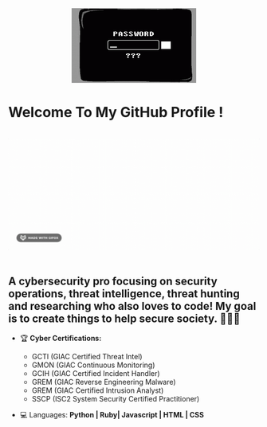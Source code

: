 <div align="center">
<img src="/passwrd.png" alt="GitHub Logo" width="250" height="150" />
</div>

# Welcome To My GitHub Profile !

<br/>
<div align="center">
<img src="/name.gif" alt="LatoyaA Typer" />
</div>
<br/>

## A cybersecurity pro focusing on security operations, threat intelligence, threat hunting and researching who also loves to code! My goal is to create things to help secure society. 👩🏽‍💻


- 🏆 **Cyber Certifications:**
  * GCTI (GIAC Certified Threat Intel)
  * GMON (GIAC Continuous Monitoring)
  * GCIH (GIAC Certified Incident Handler)
  * GREM (GIAC Reverse Engineering Malware)
  * GREM (GIAC Certified Intrusion Analyst)
  * SSCP (ISC2 System Security Certified Practitioner)

- 💻 Languages: **Python | Ruby| Javascript | HTML | CSS**
